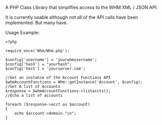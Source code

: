 A PHP Class Library that simplifies access to the WHM XML / JSON API.

It is currently usable although not all of the API calls have been implemented. But many have.

Usage Example:

```
<?php

require_once('Whm/Whm.php');

$config['username'] = 'yourwhmusername';
$config['hash'] = "yourhash";
$config['host'] = 'yourserver.com';

//Get an instance of the Account Functions API
$whmAccountFunctions = Whm::getInstance('Account', $config);
//Get A list of Accounts
$response = $whmAccountFunctions->listaccts();
//Echo a list of accounts 

foreach ($response->acct as $account)
{
    echo $account->domain."\n";
}
```